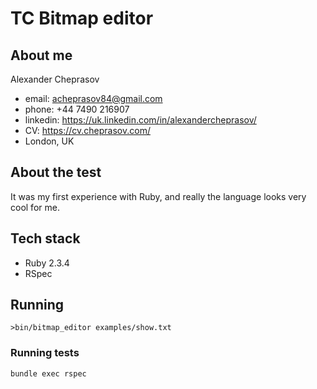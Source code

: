 # TC Bitmap editor

## About me
Alexander Cheprasov
- email: acheprasov84@gmail.com
- phone: +44 7490 216907
- linkedin: https://uk.linkedin.com/in/alexandercheprasov/
- CV: https://cv.cheprasov.com/
- London, UK

## About the test

It was my first experience with Ruby, and really the language looks very cool for me.

## Tech stack

- Ruby 2.3.4
- RSpec

## Running

`>bin/bitmap_editor examples/show.txt`

### Running tests

`bundle exec rspec`
